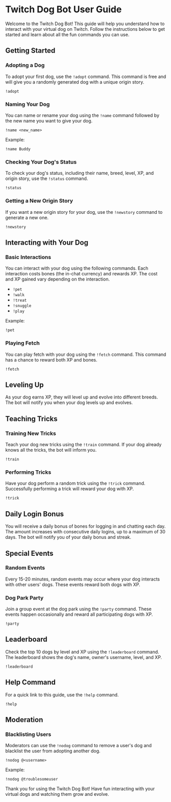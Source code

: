
# Twitch Dog Bot User Guide

Welcome to the Twitch Dog Bot! This guide will help you understand how to interact with your virtual dog on Twitch. Follow the instructions below to get started and learn about all the fun commands you can use.

## Getting Started

### Adopting a Dog

To adopt your first dog, use the `!adopt` command. This command is free and will give you a randomly generated dog with a unique origin story.

```
!adopt
```

### Naming Your Dog

You can name or rename your dog using the `!name` command followed by the new name you want to give your dog.

```
!name <new_name>
```
Example:
```
!name Buddy
```

### Checking Your Dog's Status

To check your dog's status, including their name, breed, level, XP, and origin story, use the `!status` command.

```
!status
```

### Getting a New Origin Story

If you want a new origin story for your dog, use the `!newstory` command to generate a new one.

```
!newstory
```

## Interacting with Your Dog

### Basic Interactions

You can interact with your dog using the following commands. Each interaction costs bones (the in-chat currency) and rewards XP. The cost and XP gained vary depending on the interaction.

- `!pet`
- `!walk`
- `!treat`
- `!snuggle`
- `!play`

Example:
```
!pet
```

### Playing Fetch

You can play fetch with your dog using the `!fetch` command. This command has a chance to reward both XP and bones.

```
!fetch
```

## Leveling Up

As your dog earns XP, they will level up and evolve into different breeds. The bot will notify you when your dog levels up and evolves.

## Teaching Tricks

### Training New Tricks

Teach your dog new tricks using the `!train` command. If your dog already knows all the tricks, the bot will inform you.

```
!train
```

### Performing Tricks

Have your dog perform a random trick using the `!trick` command. Successfully performing a trick will reward your dog with XP.

```
!trick
```

## Daily Login Bonus

You will receive a daily bonus of bones for logging in and chatting each day. The amount increases with consecutive daily logins, up to a maximum of 30 days. The bot will notify you of your daily bonus and streak.

## Special Events

### Random Events

Every 15-20 minutes, random events may occur where your dog interacts with other users' dogs. These events reward both dogs with XP.

### Dog Park Party

Join a group event at the dog park using the `!party` command. These events happen occasionally and reward all participating dogs with XP.

```
!party
```

## Leaderboard

Check the top 10 dogs by level and XP using the `!leaderboard` command. The leaderboard shows the dog's name, owner's username, level, and XP.

```
!leaderboard
```

## Help Command

For a quick link to this guide, use the `!help` command.

```
!help
```

## Moderation

### Blacklisting Users

Moderators can use the `!nodog` command to remove a user's dog and blacklist the user from adopting another dog.

```
!nodog @<username>
```
Example:
```
!nodog @troublesomeuser
```

Thank you for using the Twitch Dog Bot! Have fun interacting with your virtual dogs and watching them grow and evolve.
